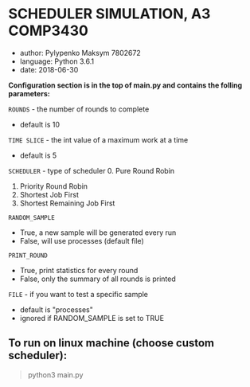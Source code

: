 # SCHEDULER SIMULATION, A3 COMP3430

* author:     Pylypenko Maksym 7802672
* language:   Python 3.6.1
* date:       2018-06-30

**Configuration section is in the top of main.py and contains the folling parameters:**

`ROUNDS` - the number of rounds to complete 
  - default is 10 

`TIME SLICE` - the int value of a maximum work at a time
  - default is 5

`SCHEDULER` - type of scheduler
0. Pure Round Robin
1. Priority Round Robin
2. Shortest Job First
3. Shortest Remaining Job First

`RANDOM_SAMPLE`
  - True, a new sample will be generated every run
  - False, will use processes (default file) 

`PRINT_ROUND`
  - True, print statistics for every round
  - False, only the summary of all rounds is printed

`FILE` - if you want to test a specific sample 
  - default is "processes" 
  - ignored if RANDOM_SAMPLE is set to TRUE

## To run on linux machine (choose custom scheduler):
> python3 main.py <schedulerType>
